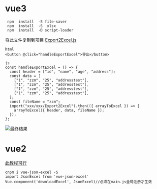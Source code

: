 # vue3
```
 npm  install  -S file-saver
 npm  install  -S  xlsx
 npm  install  -D script-loader
```
将此文件复制到项目
[Export2Excel.js](https://github.com/helsinki123/zzm-blog/blob/main/docs/Export2Excel.js)
```
html
<button @click="handleExportExcel">导出</button>

js
const handleExportExcel = () => {
  const header = ["id", "name", "age", "address"];
  const data = [
    ["1", "zzm", "25", "addresstest"],
    ["1", "zzm", "25", "addresstest"],
    ["1", "zzm", "25", "addresstest"],
    ["1", "zzm", "25", "addresstest"],
  ];
  const fileName = "zzm";
  import("xxx/xxx/Export2Excel").then(({ arrayToExcel }) => {
    arrayToExcel({ header, data, fileName });
  });
};
```
![最终结果]()
# vue2
[此教程可行](https://www.cnblogs.com/chr506029589/p/13963768.html)
```
cnpm i vue-json-excel -S
import JsonExcel from 'vue-json-excel'
Vue.component('downloadExcel', JsonExcel)//必须在main.js全局注册才生效
```
